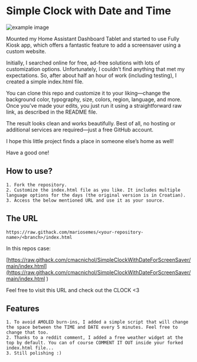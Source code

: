 # Simple Clock with Date and Time

![example image](https://github.com/mariosemes/SimpleClockWithDateForScreenSaver/blob/main/example.jpg?raw=true)

Mounted my Home Assistant Dashboard Tablet and started to use Fully Kiosk app, which offers a fantastic feature to add a screensaver using a custom website.

Initially, I searched online for free, ad-free solutions with lots of customization options. Unfortunately, I couldn’t find anything that met my expectations. So, after about half an hour of work (including testing), I created a simple index.html file.

You can clone this repo and customize it to your liking—change the background color, typography, size, colors, region, language, and more. Once you’ve made your edits, you just run it using a straightforward raw link, as described in the README file.

The result looks clean and works beautifully. Best of all, no hosting or additional services are required—just a free GitHub account.

I hope this little project finds a place in someone else’s home as well!

Have a good one!

## How to use?
```
1. Fork the repository.
2. Customize the index.html file as you like. It includes multiple language options for the days (the original version is in Croatian).
3. Access the below mentioned URL and use it as your source.
```

## The URL
```
https://raw.githack.com/mariosemes/<your-repository-name>/<branch>/index.html
```
In this repos case:

[https://raw.githack.com/cmacnichol/SimpleClockWithDateForScreenSaver/main/index.html](https://raw.githack.com/cmacnichol/SimpleClockWithDateForScreenSaver/main/index.html
)

Feel free to visit this URL and check out the CLOCK <3

## Features

```
1. To avoid AMOLED burn-ins, I added a simple script that will change the space between the TIME and DATE every 5 minutes. Feel free to change that too.
2. Thanks to a reddit comment, I added a free weather widget at the top by default. You can of course COMMENT IT OUT inside your forked index.html file...
3. Still polishing :)
```
